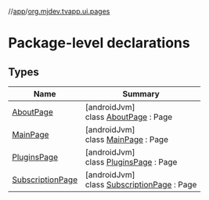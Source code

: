 //[app](../../index.md)/[org.mjdev.tvapp.ui.pages](index.md)

# Package-level declarations

## Types

| Name | Summary |
|---|---|
| [AboutPage](-about-page/index.md) | [androidJvm]<br>class [AboutPage](-about-page/index.md) : Page |
| [MainPage](-main-page/index.md) | [androidJvm]<br>class [MainPage](-main-page/index.md) : Page |
| [PluginsPage](-plugins-page/index.md) | [androidJvm]<br>class [PluginsPage](-plugins-page/index.md) : Page |
| [SubscriptionPage](-subscription-page/index.md) | [androidJvm]<br>class [SubscriptionPage](-subscription-page/index.md) : Page |
